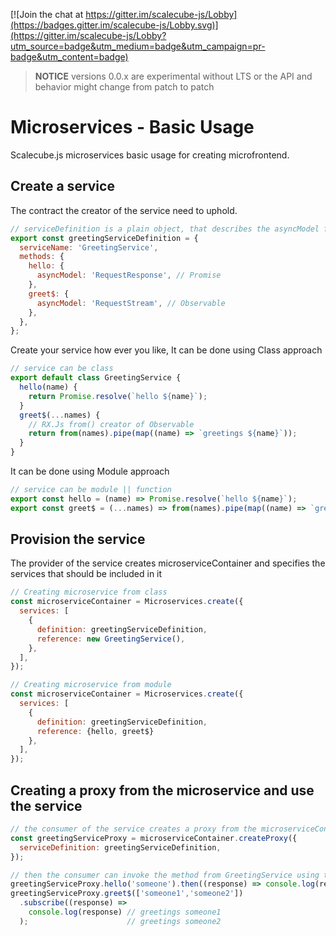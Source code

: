 <!-- prettier-ignore -->

[![Join the chat at https://gitter.im/scalecube-js/Lobby](https://badges.gitter.im/scalecube-js/Lobby.svg)](https://gitter.im/scalecube-js/Lobby?utm_source=badge&utm_medium=badge&utm_campaign=pr-badge&utm_content=badge)

> **NOTICE** versions 0.0.x are experimental without LTS or the API and behavior might change from patch to patch

# Microservices - Basic Usage
Scalecube.js microservices basic usage for creating microfrontend.

## Create a service
The contract the creator of the service need to uphold.
```javascript
// serviceDefinition is a plain object, that describes the asyncModel for each method, that you want to use within your microfrontend
export const greetingServiceDefinition = {
  serviceName: 'GreetingService',
  methods: {
    hello: {
      asyncModel: 'RequestResponse', // Promise
    },
    greet$: {
      asyncModel: 'RequestStream', // Observable
    },
  },
};
```
Create your service how ever you like,
It can be done using Class approach

```javascript
// service can be class
export default class GreetingService {
  hello(name) {
    return Promise.resolve(`hello ${name}`);
  }
  greet$(...names) {
    // RX.Js from() creator of Observable
    return from(names).pipe(map((name) => `greetings ${name}`));
  }
}
```
It can be done using Module approach
```javascript
// service can be module || function
export const hello = (name) => Promise.resolve(`hello ${name}`);
export const greet$ = (...names) => from(names).pipe(map((name) => `greetings ${name}`));
```

## Provision the service
The provider of the service creates microserviceContainer and specifies the services that should be included in it

```javascript
// Creating microservice from class
const microserviceContainer = Microservices.create({
  services: [
    {
      definition: greetingServiceDefinition,
      reference: new GreetingService(),
    },
  ],
});
```

```javascript
// Creating microservice from module
const microserviceContainer = Microservices.create({
  services: [
    {
      definition: greetingServiceDefinition,
      reference: {hello, greet$}
    },
  ],
});
```

## Creating a proxy from the microservice and use the service
```javascript
// the consumer of the service creates a proxy from the microserviceContainer
const greetingServiceProxy = microserviceContainer.createProxy({
  serviceDefinition: greetingServiceDefinition,
});

// then the consumer can invoke the method from GreetingService using the proxy
greetingServiceProxy.hello('someone').then((response) => console.log(response)); // hello someone
greetingServiceProxy.greet$(['someone1','someone2'])
  .subscribe((response) => 
    console.log(response) // greetings someone1 
  );                      // greetings someone2
```
